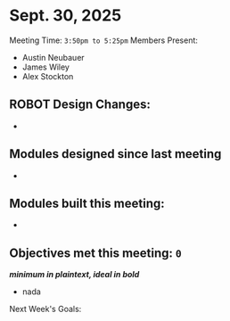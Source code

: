 # Sept. 30, 2025

Meeting Time: `3:50pm to 5:25pm`
Members Present:
  - Austin Neubauer
  - James Wiley
  - Alex Stockton

## ROBOT Design Changes:
- 

## Modules designed since last meeting
- 

## Modules built this meeting:
- 

## Objectives met this meeting: `0`
***minimum in plaintext, ideal in bold***
- nada


Next Week's Goals:
